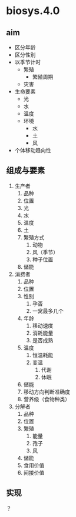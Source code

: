 # biosys.4.0
## aim

- 区分年龄
- 区分性别
- 以季节计时
  - 繁殖
    - 繁殖周期
  - 灾害
- 生命要素
  - 光
  - 水
  - 温度
  - 环境
    - 水
    - 土
    - 风
- 个体移动趋向性

## 组成与要素
1. 生产者
   1. 品种
   1. 位置
   2. 光
   3. 水
   4. 温度
   5. 土
   6. 繁殖方式
      1. 动物
      2. 风（季节）
      3. 种子位置
   7. 储能
2. 消费者
   1. 品种
   2. 位置
   3. 性别
      1. 孕否
      2. 一窝最多几个
   4. 年龄
      1. 移动速度
      2. 消耗能量
      3. 是否成熟
   5. 温度
      1. 恒温耗能
      2. 变温
         1. 代谢
         2. 休眠
   6. 储能
   7. 移动方向判断准确度
   8. 营养级（食物种类）
3. 分解者
   1. 品种
   2. 位置
   3. 繁殖
      1. 能量
      2. 孢子
      3. 风
   4. 储能
   5. 食用价值
   6. 间接价值

## 实现
？
